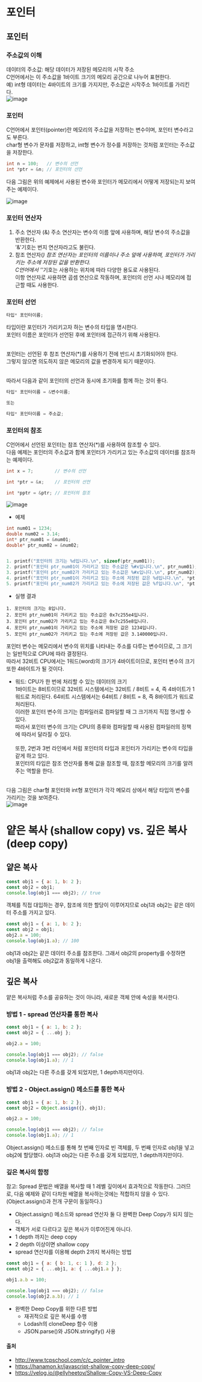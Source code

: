 # 포인터

## 포인터

### 주소값의 이해

데이터의 주소값: 해당 데이터가 저장된 메모리의 시작 주소<br>
C언어에서는 이 주소값을 1바이트 크기의 메모리 공간으로 나누어 표현한다.<br>
예) int형 데이터는 4바이트의 크기를 가지지만, 주소값은 시작주소 1바이트를 가리킨다.<br>
![image](https://user-images.githubusercontent.com/89785501/187402073-04aaf4a9-6576-4747-a032-535d199e5374.png)
### 포인터

C언어에서 포인터(pointer)란 메모리의 주소값을 저장하는 변수이며, 포인터 변수라고도 부른다.<br>
char형 변수가 문자를 저장하고, int형 변수가 정수를 저장하는 것처럼 포인터는 주소값을 저장한다.<br>

```c
int n = 100;   // 변수의 선언
int *ptr = &n; // 포인터의 선언
```

다음 그림은 위의 예제에서 사용된 변수와 포인터가 메모리에서 어떻게 저장되는지 보여주는 예제이다.

![image](https://user-images.githubusercontent.com/89785501/187402119-b65fe131-6f2a-404d-a7e8-2d817dbf5dd3.png)

### 포인터 연산자

1. 주소 연산자 (&)
   주소 연산자는 변수의 이름 앞에 사용하며, 해당 변수의 주소값을 반환한다.<br>
   '&'기호는 번지 연산자라고도 불린다.<br>
2. 참조 연산자(_)
   참조 연산자는 포인터의 이름이나 주소 앞에 사용하며, 포인터가 가리키는 주소에 저장된 값을 반환한다.<br>
   C언어에서 '_'기호는 사용하는 위치에 따라 다양한 용도로 사용된다.<br>
   이항 연산자로 사용하면 곱셈 연산으로 작동하며, 포인터의 선언 시나 메모리에 접근할 때도 사용한다.<br>

### 포인터 선언

```c
타입* 포인터이름;
```

타입이란 포인터가 가리키고자 하는 변수의 타입을 명시한다.<br>
포인터 이름은 포인터가 선언된 후에 포인터에 접근하기 위해 사용된다.<br><br>

포인터는 선언된 후 참조 연산자(\*)를 사용하기 전에 반드시 초기화되어야 한다.<br>
그렇지 않으면 의도하지 않은 메모리의 값을 변경하게 되기 때문이다.<br><br>

따라서 다음과 같이 포인터의 선언과 동시에 초기화를 함께 하는 것이 좋다.

```c
타입* 포인터이름 = &변수이름;

또는

타입* 포인터이름 = 주소값;
```

### 포인터의 참조

C언어에서 선언된 포인터는 참조 연산자(\*)를 사용하여 참조할 수 있다.<br>
다음 예제는 포인터의 주소값과 함께 포인터가 가리키고 있는 주소값의 데이터를 참조하는 예제이다.<br>

```c
int x = 7;        // 변수의 선언

int *ptr = &x;    // 포인터의 선언

int *pptr = &ptr; // 포인터의 참조
```
![image](https://user-images.githubusercontent.com/89785501/187402254-8ebfd2b5-dae0-46a7-a587-39e85ceed40f.png)

- 예제

```c
int num01 = 1234;
double num02 = 3.14;
int* ptr_num01 = &num01;
double* ptr_num02 = &num02;


1. printf("포인터의 크기는 %d입니다.\n", sizeof(ptr_num01));
2. printf("포인터 ptr_num01이 가리키고 있는 주소값은 %#x입니다.\n", ptr_num01);
3. printf("포인터 ptr_num02가 가리키고 있는 주소값은 %#x입니다.\n", ptr_num02);
4. printf("포인터 ptr_num01이 가리키고 있는 주소에 저장된 값은 %d입니다.\n", *ptr_num01);
5. printf("포인터 ptr_num02가 가리키고 있는 주소에 저장된 값은 %f입니다.\n", *ptr_num02);
```

- 실행 결과

```text
1. 포인터의 크기는 8입니다.
2. 포인터 ptr_num01이 가리키고 있는 주소값은 0x7c255e4입니다.
3. 포인터 ptr_num02가 가리키고 있는 주소값은 0x7c255e8입니다.
4. 포인터 ptr_num01이 가리키고 있는 주소에 저장된 값은 1234입니다.
5. 포인터 ptr_num02가 가리키고 있는 주소에 저장된 값은 3.140000입니다.
```

포인터 변수는 메모리에서 변수의 위치를 나타내는 주소를 다루는 변수이므로, 그 크기는 일반적으로 CPU에 따라 결정된다.<br>
따라서 32비트 CPU에서는 1워드(word)의 크기가 4바이트이므로, 포인터 변수의 크기 또한 4바이트가 될 것이다.
<br>

- 워드: CPU가 한 번에 처리할 수 있는 데이터의 크기<br>
  1바이트는 8비트이므로 32비트 시스템에서는 32비트 / 8비트 = 4, 즉 4바이트가 1워드로 처리된다.
  64비트 시스템에서는 64비트 / 8비트 = 8, 즉 8바이트가 워드로 처리된다.
  <br>
  이러한 포인터 변수의 크기는 컴파일러로 컴파일할 때 그 크기까지 직접 명시할 수 있다.<br>
  따라서 포인터 변수의 크기는 CPU의 종류와 컴파일할 때 사용된 컴파일러의 정책에 따라서 달라질 수 있다.<br><br>
  또한, 2번과 3번 라인에서 처럼 포인터의 타입과 포인터가 가리키는 변수의 타입을 같게 하고 있다.<br>
  포인터의 타입은 참조 연산자를 통해 값을 참조할 때, 참조할 메모리의 크기를 알려주는 역할을 한다.<br><br>

다음 그림은 char형 포인터와 int형 포인터가 각각 메모리 상에서 해당 타입의 변수를 가리키는 것을 보여준다.<br>
![image](https://user-images.githubusercontent.com/89785501/187402331-b35110af-cd86-4890-9f2f-1553bdeb5046.png)

# 얕은 복사 (shallow copy) vs. 깊은 복사 (deep copy)

## 얕은 복사

```js
const obj1 = { a: 1, b: 2 };
const obj2 = obj1;
console.log(obj1 === obj2); // true
```

객체를 직접 대입하는 경우, 참조에 의한 할당이 이루어지므로 obj1과 obj2는 같은 데이터 주소를 가지고 있다.

```js
const obj1 = { a: 1, b: 2 };
const obj2 = obj1;
obj2.a = 100;
console.log(obj1.a); // 100
```

obj1과 obj2는 같은 데이터 주소를 참조한다. 그래서 obj2의 property를 수정하면 obj1을 출력해도 obj2값과 동일하게 나온다.

## 깊은 복사

얕은 복사처럼 주소를 공유하는 것이 아니라, 새로운 객체 안에 속성을 복사한다.

### 방법 1 - spread 연산자를 통한 복사

```js
const obj1 = { a: 1, b: 2 };
const obj2 = { ...obj };

obj2.a = 100;

console.log(obj1 === obj2); // false
console.log(obj1.a); // 1
```

obj1과 obj2는 다른 주소를 갖게 되었지만, 1 depth까지만이다.

### 방법 2 - Object.assign() 메소드를 통한 복사

```js
const obj1 = { a: 1, b: 2 };
const obj2 = Object.assign({}, obj1);

obj2.a = 100;

console.log(obj1 === obj2); // false
console.log(obj1.a); // 1
```

Object.assign() 메소드를 통해 첫 번째 인자로 빈 객체를, 두 번째 인자로 obj1을 넣고 obj2에 할당했다.
obj1과 obj2는 다른 주소를 갖게 되었지만, 1 depth까지만이다.

### 깊은 복사의 함정

참고: Spread 문법은 배열을 복사할 때 1 레벨 깊이에서 효과적으로 작동한다. 그러므로, 다음 예제와 같이 다차원 배열을 복사하는것에는 적합하지 않을 수 있다. (Object.assign()과 전개 구문이 동일하다.)

- Object.assign() 메소드와 spread 연산자 둘 다 완벽한 Deep Copy가 되지 않는다.
- 객체가 서로 다르다고 깊은 복사가 이루어진게 아니다.
- 1 depth 까지는 deep copy
- 2 depth 이상이면 shallow copy
- spread 연산자를 이용해 depth 2까지 복사하는 방법

```js
const obj1 = { a: { b: 1, c: 1 }, d: 2 };
const obj2 = { ...obj1, a: { ...obj1.a } };

obj1.a.b = 100;

console.log(obj1 === obj2); // false
console.log(obj2.a.b); // 1
```

- 완벽한 Deep Copy를 위한 다른 방법
  - 재귀적으로 깊은 복사를 수행
  - Lodash의 cloneDeep 함수 이용
  - JSON.parse()와 JSON.stringify() 사용

#### 출처

- http://www.tcpschool.com/c/c_pointer_intro
- https://hanamon.kr/javascript-shallow-copy-deep-copy/
- https://velog.io/@ellyheetov/Shallow-Copy-VS-Deep-Copy
